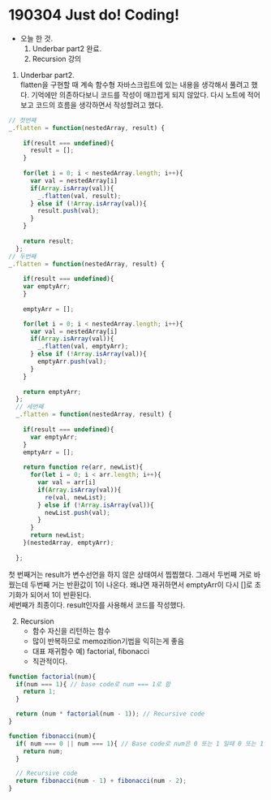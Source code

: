 <h1>190304 Just do! Coding!</h1>

- 오늘 한 것.
  1. Underbar part2 완료.
  2. Recursion 강의

1. Underbar part2.<br>
flatten을 구현할 때 계속 함수형 자바스크립트에 있는 내용을 생각해서 풀려고 했다. 기억에만 의존하다보니 코드를 작성이 매끄럽게 되지 않았다. 다시 노트에 적어보고 코드의 흐름을 생각하면서 작성할려고 했다. 
```javascript
// 첫번째
_.flatten = function(nestedArray, result) {
    
    if(result === undefined){
      result = [];
    }
    
    for(let i = 0; i < nestedArray.length; i++){
      var val = nestedArray[i]
      if(Array.isArray(val)){
        _.flatten(val, result);
      } else if (!Array.isArray(val)){
        result.push(val);
      }
    }
    
    return result;
  };
// 두번째
_.flatten = function(nestedArray, result) {
    
    if(result === undefined){
    var emptyArr;
    }
    
    emptyArr = [];

    for(let i = 0; i < nestedArray.length; i++){
      var val = nestedArray[i]
      if(Array.isArray(val)){
        _.flatten(val, emptyArr);
      } else if (!Array.isArray(val)){
        emptyArr.push(val);
      }
    }
    
    return emptyArr;
  };
  // 세번째
  _.flatten = function(nestedArray, result) {
    
    if(result === undefined){
      var emptyArr;
    }
    emptyArr = [];
    
    return function re(arr, newList){
      for(let i = 0; i < arr.length; i++){
        var val = arr[i]
        if(Array.isArray(val)){
          re(val, newList);
        } else if (!Array.isArray(val)){
          newList.push(val);
        }
      }
      return newList;
    }(nestedArray, emptyArr);
    
  };
```
첫 번째거는 result가 변수선언을 하지 않은 상태여서 찝찝했다. 그래서 두번째 거로 바꿨는데 두번째 거는 반환값이 1이 나온다. 왜냐면 재귀하면서 emptyArr이 다시 []로 초기화가 되어서 1이 반환된다.<br>
세번째가 최종이다. result인자를 사용해서 코드를 작성했다. 

2. Recursion
    - 함수 자신을 리턴하는 함수
    - 많이 반복하므로 memozition기법을 익히는게 좋음
    - 대표 재귀함수 예) factorial, fibonacci
    - 직관적이다.
```javascript
function factorial(num){
  if(num === 1){ // base code로 num === 1로 함 
    return 1;
  }

  return (num * factorial(num - 1)); // Recursive code
}

function fibonacci(num){
  if( num === 0 || num === 1){ // Base code로 num은 0 또는 1 일때 0 또는 1을 반환한다.
    return num;
  }

  // Recursive code
  return fibonacci(num - 1) + fibonacci(num - 2);
}
```
